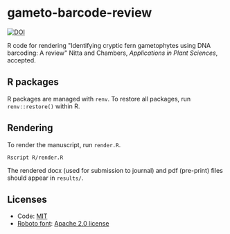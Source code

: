 # gameto-barcode-review

[![DOI](https://zenodo.org/badge/374502539.svg)](https://zenodo.org/badge/latestdoi/374502539)

R code for rendering "Identifying cryptic fern gametophytes using DNA barcoding: A review" Nitta and Chambers, *Applications in Plant Sciences*, accepted.

## R packages

R packages are managed with `renv`. To restore all packages, run `renv::restore()` within R.

## Rendering

To render the manuscript, run `render.R`.

```
Rscript R/render.R
```

The rendered docx (used for submission to journal) and pdf (pre-print) files should appear in `results/`.

## Licenses

- Code: [MIT](LICENSE)
- [Roboto font](https://github.com/google/roboto/): [Apache 2.0 license](http://www.apache.org/licenses/LICENSE-2.0)
